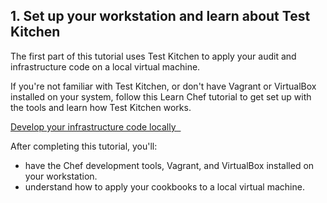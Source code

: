 ## 1. Set up your workstation and learn about Test Kitchen

The first part of this tutorial uses Test Kitchen to apply your audit and infrastructure code on a local virtual machine.

If you're not familiar with Test Kitchen, or don't have Vagrant or VirtualBox installed on your system, follow this Learn Chef tutorial to get set up with the tools and learn how Test Kitchen works.

<a class='accent-button radius cta' href='/local-development/ubuntu/' target='_blank'>Develop your infrastructure code locally&nbsp;&nbsp;<i class='fa fa-external-link'></i></a>

After completing this tutorial, you'll:

* have the Chef development tools, Vagrant, and VirtualBox installed on your workstation.
* understand how to apply your cookbooks to a local virtual machine.
